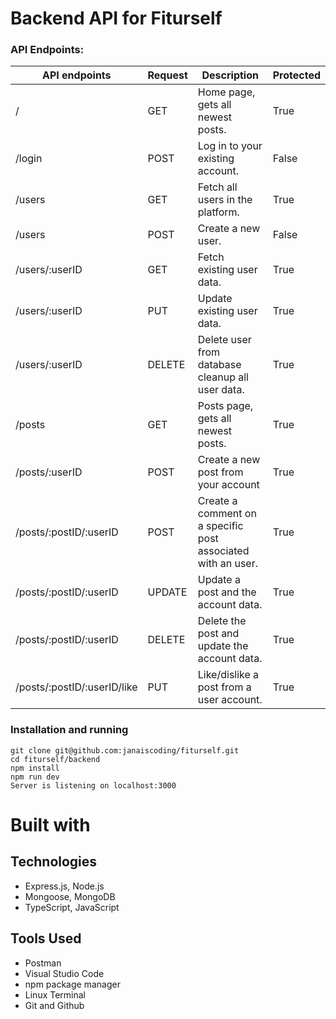 # Backend API for Fiturself

### API Endpoints:

| API endpoints               | Request | Description                                                  | Protected |
| --------------------------- | ------- | ------------------------------------------------------------ | --------- |
| /                           | GET     | Home page, gets all newest posts.                            | True      |
| /login                      | POST    | Log in to your existing account.                             | False     |
| /users                      | GET     | Fetch all users in the platform.                             | True      |
| /users                      | POST    | Create a new user.                                           | False     |
| /users/:userID              | GET     | Fetch existing user data.                                    | True      |
| /users/:userID              | PUT     | Update existing user data.                                   | True      |
| /users/:userID              | DELETE  | Delete user from database cleanup all user data.             | True      |
| /posts                      | GET     | Posts page, gets all newest posts.                           | True      |
| /posts/:userID              | POST    | Create a new post from your account                          | True      |
| /posts/:postID/:userID      | POST    | Create a comment on a specific post associated with an user. | True      |
| /posts/:postID/:userID      | UPDATE  | Update a post and the account data.                          | True      |
| /posts/:postID/:userID      | DELETE  | Delete the post and update the account data.                 | True      |
| /posts/:postID/:userID/like | PUT     | Like/dislike a post from a user account.                     | True      |

### Installation and running

```
git clone git@github.com:janaiscoding/fiturself.git
cd fiturself/backend
npm install
npm run dev
Server is listening on localhost:3000
```

# Built with

## Technologies

- Express.js, Node.js
- Mongoose, MongoDB
- TypeScript, JavaScript

## Tools Used

- Postman
- Visual Studio Code
- npm package manager
- Linux Terminal
- Git and Github
